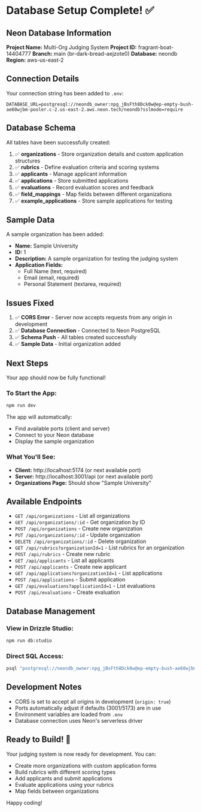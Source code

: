 # Database Setup Complete! ✅

## Neon Database Information

**Project Name:** Multi-Org Judging System
**Project ID:** fragrant-boat-14404777
**Branch:** main (br-dark-bread-aejzote0)
**Database:** neondb
**Region:** aws-us-east-2

## Connection Details

Your connection string has been added to `.env`:
```
DATABASE_URL=postgresql://neondb_owner:npg_jBsFth8Dck0w@ep-empty-bush-ae60wjbm-pooler.c-2.us-east-2.aws.neon.tech/neondb?sslmode=require
```

## Database Schema

All tables have been successfully created:

1. ✅ **organizations** - Store organization details and custom application structures
2. ✅ **rubrics** - Define evaluation criteria and scoring systems
3. ✅ **applicants** - Manage applicant information
4. ✅ **applications** - Store submitted applications
5. ✅ **evaluations** - Record evaluation scores and feedback
6. ✅ **field_mappings** - Map fields between different organizations
7. ✅ **example_applications** - Store sample applications for testing

## Sample Data

A sample organization has been added:
- **Name:** Sample University
- **ID:** 1
- **Description:** A sample organization for testing the judging system
- **Application Fields:**
  - Full Name (text, required)
  - Email (email, required)
  - Personal Statement (textarea, required)

## Issues Fixed

1. ✅ **CORS Error** - Server now accepts requests from any origin in development
2. ✅ **Database Connection** - Connected to Neon PostgreSQL
3. ✅ **Schema Push** - All tables created successfully
4. ✅ **Sample Data** - Initial organization added

## Next Steps

Your app should now be fully functional!

### To Start the App:

```bash
npm run dev
```

The app will automatically:
- Find available ports (client and server)
- Connect to your Neon database
- Display the sample organization

### What You'll See:

- **Client:** http://localhost:5174 (or next available port)
- **Server:** http://localhost:3001/api (or next available port)
- **Organizations Page:** Should show "Sample University"

## Available Endpoints

- `GET /api/organizations` - List all organizations
- `GET /api/organizations/:id` - Get organization by ID
- `POST /api/organizations` - Create new organization
- `PUT /api/organizations/:id` - Update organization
- `DELETE /api/organizations/:id` - Delete organization
- `GET /api/rubrics?organizationId=1` - List rubrics for an organization
- `POST /api/rubrics` - Create new rubric
- `GET /api/applicants` - List all applicants
- `POST /api/applicants` - Create new applicant
- `GET /api/applications?organizationId=1` - List applications
- `POST /api/applications` - Submit application
- `GET /api/evaluations?applicationId=1` - List evaluations
- `POST /api/evaluations` - Create evaluation

## Database Management

### View in Drizzle Studio:
```bash
npm run db:studio
```

### Direct SQL Access:
```bash
psql "postgresql://neondb_owner:npg_jBsFth8Dck0w@ep-empty-bush-ae60wjbm-pooler.c-2.us-east-2.aws.neon.tech/neondb?sslmode=require"
```

## Development Notes

- CORS is set to accept all origins in development (`origin: true`)
- Ports automatically adjust if defaults (3001/5173) are in use
- Environment variables are loaded from `.env`
- Database connection uses Neon's serverless driver

## Ready to Build! 🚀

Your judging system is now ready for development. You can:
- Create more organizations with custom application forms
- Build rubrics with different scoring types
- Add applicants and submit applications
- Evaluate applications using your rubrics
- Map fields between organizations

Happy coding!
